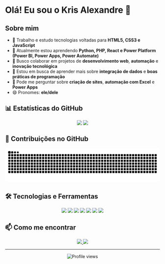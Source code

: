 # Olá! Eu sou o Kris Alexandre 👋

## Sobre mim

- 🔭 Trabalho e estudo tecnologias voltadas para **HTML5, CSS3 e JavaScript**  
- 🌱 Atualmente estou aprendendo **Python, PHP, React e Power Platform (Power BI, Power Apps, Power Automate)**  
- 👯 Busco colaborar em projetos de **desenvolvimento web**, **automação** e **inovação tecnológica**  
- 🤔 Estou em busca de aprender mais sobre **integração de dados** e **boas práticas de programação**  
- 💬 Pode me perguntar sobre **criação de sites**, **automação com Excel** e **Power Apps**
- 😄 Pronomes: **ele/dele** 

## 📊 Estatísticas do GitHub

<p align="center">
  <img height="180em" src="https://github-readme-stats.vercel.app/api?username=krisalexandre2018&show_icons=true&theme=radical&bg_color=0D1117&title_color=FFFFFF&text_color=CCCCCC"/>
  <img height="180em" src="https://github-readme-stats.vercel.app/api/top-langs/?username=krisalexandre2018&layout=compact&theme=radical&bg_color=0D1117&title_color=FFFFFF&text_color=CCCCCC"/>
</p>

## 🐍 Contribuições no GitHub

![Snake animation](https://github.com/krisalexandre2018/krisalexandre2018/blob/output/github-contribution-grid-snake.svg)

## 🛠️ Tecnologias e Ferramentas

<p align="center">
  <img src="https://img.shields.io/badge/HTML5-E34F26?style=for-the-badge&logo=html5&logoColor=white" />
  <img src="https://img.shields.io/badge/CSS3-1572B6?style=for-the-badge&logo=css3&logoColor=white" />
  <img src="https://img.shields.io/badge/JavaScript-F7DF1E?style=for-the-badge&logo=javascript&logoColor=black" />
  <img src="https://img.shields.io/badge/Python-3776AB?style=for-the-badge&logo=python&logoColor=white" />
  <img src="https://img.shields.io/badge/React-20232A?style=for-the-badge&logo=react&logoColor=61DAFB" />
  <img src="https://img.shields.io/badge/Power%20BI-F2C811?style=for-the-badge&logo=powerbi&logoColor=black" />
  <img src="https://img.shields.io/badge/Microsoft%20Excel-217346?style=for-the-badge&logo=microsoft-excel&logoColor=white" />
</p>

## 📫 Como me encontrar

<p align="center">
  <a href="https://github.com/krisalexandre2018">
    <img src="https://img.shields.io/badge/GitHub-100000?style=for-the-badge&logo=github&logoColor=white" />
  </a>
  <a href="https://www.linkedin.com/in/kristian-alexandre-94442018a/">
    <img src="https://img.shields.io/badge/LinkedIn-0077B5?style=for-the-badge&logo=linkedin&logoColor=white" />
  </a>
</p>

---

<p align="center">
  <img src="https://komarev.com/ghpvc/?username=krisalexandre2018&label=Visualizações&color=0e75b6&style=flat" alt="Profile views" />
</p>
